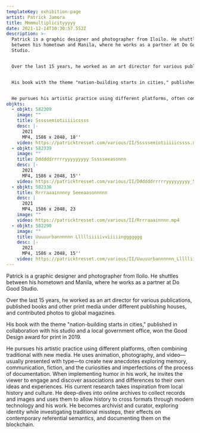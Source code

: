 ```yaml
---
templateKey: exhibition-page
artist: Patrick Jamora
title: Mmmmultiplicityyyyy
date: 2021-12-14T10:30:57.552Z
description: >-
  Patrick is a graphic designer and photographer from Iloilo. He shuttles
  between his hometown and Manila, where he works as a partner at Do Good
  Studio. 


  Over the last 15 years, he worked as an art director for various publications, published books and other print media under different publishing houses, and contributed photos to global magazines. 


  His book with the theme "nation-building starts in cities," published in collaboration with his studio and a local government office, won the Good Design award for print in 2019. 


  He pursues his artistic practice using different platforms, often combining traditional with new media. He uses animation, photography, and video—usually presented with type—to create new anecdotes exploring memory, communication, fiction, and the curiosities and imperfections of the process of documentation. When implementing humor in his work, he invites the viewer to engage and discover associations and differences to their own ideas and experiences. His current research takes inspiration from local history and culture. He deep-dives into online archives to collect records and images and uses them to allow history to cross formats through modern technology and his work. He becomes archivist and curator, exploring identity while investigating traditional missteps, their effects on contemporary referential semantics, and documenting them on the blockchain.
objkts:
  - objkt: 582309
    image: ""
    title: Sssssemiotiiiiicssss
    desc: |-
      2021
      MP4, 1586 x 2048, 18''
    video: https://patricktresset.com/various/II/Sssssemiotiiiiicssss.mp4
  - objkt: 582339
    image: ""
    title: Ddddddrrrrryyyyyyyyy Ssssseeasonnn
    desc: |-
      2021
      MP4, 1586 x 2048, 15''
    video: https://patricktresset.com/various/II/Ddddddrrrrryyyyyyyyy_Ssssseeasonnn.mp4
  - objkt: 582336
    title: Rrrraaainnnny Seeeaasonnnnn
    desc: |
      2021
      MP4, 1586 x 2048, 23
    image: ""
    video: https://patricktresset.com/various/II/Rrrraaainnnn.mp4
  - objkt: 582290
    image: ""
    title: Uuuuurbannnnnn Llllliiiiivviiiiinggggggg
    desc: |-
      2021
      MP4, 1586 x 2048, 15''
    video: https://patricktresset.com/various/II/Uuuuurbannnnnn_Llllliiiiivviiiiinggggggg.mp4
---
```

Patrick is a graphic designer and photographer from Iloilo. He shuttles between his hometown and Manila, where he works as a partner at Do Good Studio. 

Over the last 15 years, he worked as an art director for various publications, published books and other print media under different publishing houses, and contributed photos to global magazines. 

His book with the theme "nation-building starts in cities," published in collaboration with his studio and a local government office, won the Good Design award for print in 2019. 

He pursues his artistic practice using different platforms, often combining traditional with new media. He uses animation, photography, and video—usually presented with type—to create new anecdotes exploring memory, communication, fiction, and the curiosities and imperfections of the process of documentation. When implementing humor in his work, he invites the viewer to engage and discover associations and differences to their own ideas and experiences. His current research takes inspiration from local history and culture. He deep-dives into online archives to collect records and images and uses them to allow history to cross formats through modern technology and his work. He becomes archivist and curator, exploring identity while investigating traditional missteps, their effects on contemporary referential semantics, and documenting them on the blockchain.